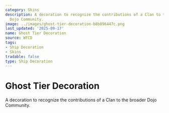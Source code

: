 ```yaml
---
category: Skins
description: A decoration to recognize the contributions of a Clan to the broader
  Dojo Community.
image: ../images/ghost-tier-decoration-b8b896447c.png
last_updated: '2025-09-17'
name: Ghost Tier Decoration
source: WFCD
tags:
- Ship Decoration
- Skins
tradable: false
type: Ship Decoration
---
```


# Ghost Tier Decoration

A decoration to recognize the contributions of a Clan to the broader Dojo Community.

